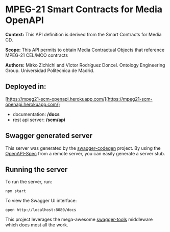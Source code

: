 # MPEG-21 Smart Contracts for Media OpenAPI

**Context:** This API definition is derived from the Smart Contracts for Media CD.

**Scope:** This API permits to obtain Media Contractual Objects that reference MPEG-21 CEL/MCO contracts

**Authors:** Mirko Zichichi and Víctor Rodríguez Doncel. Ontology Engineering Group. Universidad Politécnica de Madrid.

## Deployed in:

[https://mpeg21-scm-openapi.herokuapp.com/](https://mpeg21-scm-openapi.herokuapp.com/)

- documentation: **/docs**
- rest api server: **/scm/api**

## Swagger generated server

This server was generated by the [swagger-codegen](https://github.com/swagger-api/swagger-codegen) project. By using the [OpenAPI-Spec](https://github.com/OAI/OpenAPI-Specification) from a remote server, you can easily generate a server stub.

## Running the server

To run the server, run:

```
npm start
```

To view the Swagger UI interface:

```
open http://localhost:8080/docs
```

This project leverages the mega-awesome [swagger-tools](https://github.com/apigee-127/swagger-tools) middleware which does most all the work.
